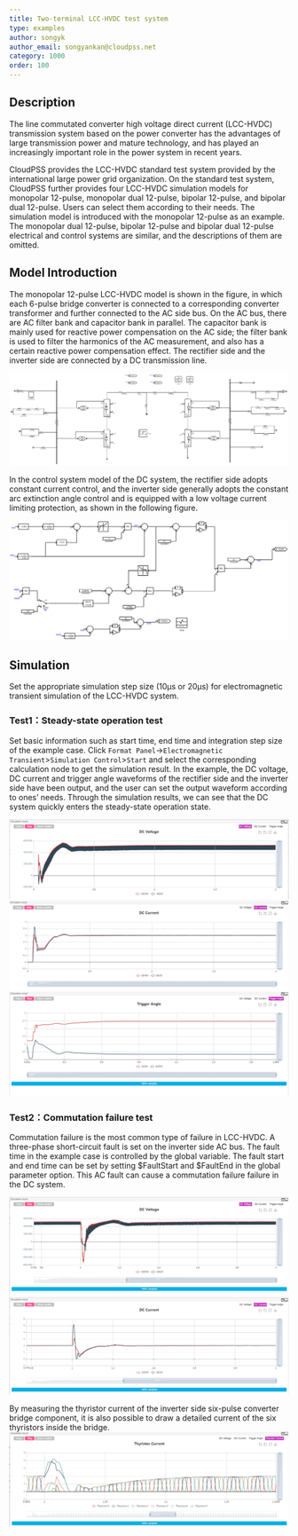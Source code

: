 ```yaml
---
title: Two-terminal LCC-HVDC test system
type: examples
author: songyk
author_email: songyankan@cloudpss.net
category: 1000
order: 100
---
```


## Description
The line commutated converter high voltage direct current (LCC-HVDC) transmission system based on the power converter has the advantages of large transmission power and mature technology, and has played an increasingly important role in the power system in recent years.

CloudPSS provides the LCC-HVDC standard test system provided by the international large power grid organization. On the standard test system, CloudPSS further provides four LCC-HVDC simulation models for monopolar 12-pulse, monopolar dual 12-pulse, bipolar 12-pulse, and bipolar dual 12-pulse. Users can select them according to their needs. The simulation model is introduced with the monopolar 12-pulse as an example. The monopolar dual 12-pulse, bipolar 12-pulse and bipolar dual 12-pulse electrical and control systems are similar, and the descriptions of them are omitted.

## Model Introduction

The monopolar 12-pulse LCC-HVDC model is shown in the figure, in which each 6-pulse bridge converter is connected to a corresponding converter transformer and further connected to the AC side bus. On the AC bus, there are AC filter bank and capacitor bank in parallel. The capacitor bank is mainly used for reactive power compensation on the AC side; the filter bank is used to filter the harmonics of the AC measurement, and also has a certain reactive power compensation effect. The rectifier side and the inverter side are connected by a DC transmission line.

![电气系统](LCC/LCC_monopole12p.png)

In the control system model of the DC system, the rectifier side adopts constant current control, and the inverter side generally adopts the constant arc extinction angle control and is equipped with a low voltage current limiting protection, as shown in the following figure.

![控制系统](LCC/LCC_monopole12p_ctrl.png)

## Simulation

Set the appropriate simulation step size (10μs or 20μs) for electromagnetic transient simulation of the LCC-HVDC system.

### Test1：Steady-state operation test

Set basic information such as start time, end time and integration step size of the example case. Click `Format Panel`->`Electromagnetic Transient`>`Simulation Control`>`Start` and select the corresponding calculation node to get the simulation result. In the example, the DC voltage, DC current and trigger angle waveforms of the rectifier side and the inverter side have been output, and the user can set the output waveform according to ones’ needs. Through the simulation results, we can see that the DC system quickly enters the steady-state operation state.

![稳态计算结果-直流电压](LCC/1-1.png)
![稳态计算结果-直流电流](LCC/1-2.png)
![稳态计算结果-触发角（弧度）](LCC/1-3.png)

### Test2：Commutation failure test

Commutation failure is the most common type of failure in LCC-HVDC. A three-phase short-circuit fault is set on the inverter side AC bus. The fault time in the example case is controlled by the global variable. The fault start and end time can be set by setting $FaultStart and $FaultEnd in the global parameter option. This AC fault can cause a commutation failure failure in the DC system.

![暂态计算结果-直流电压](LCC/1-4.png)
![暂态计算结果-直流电流](LCC/1-5.png)

By measuring the thyristor current of the inverter side six-pulse converter bridge component, it is also possible to draw a detailed current of the six thyristors inside the bridge.
![暂态计算结果-晶闸管电流](LCC/1-6.png)